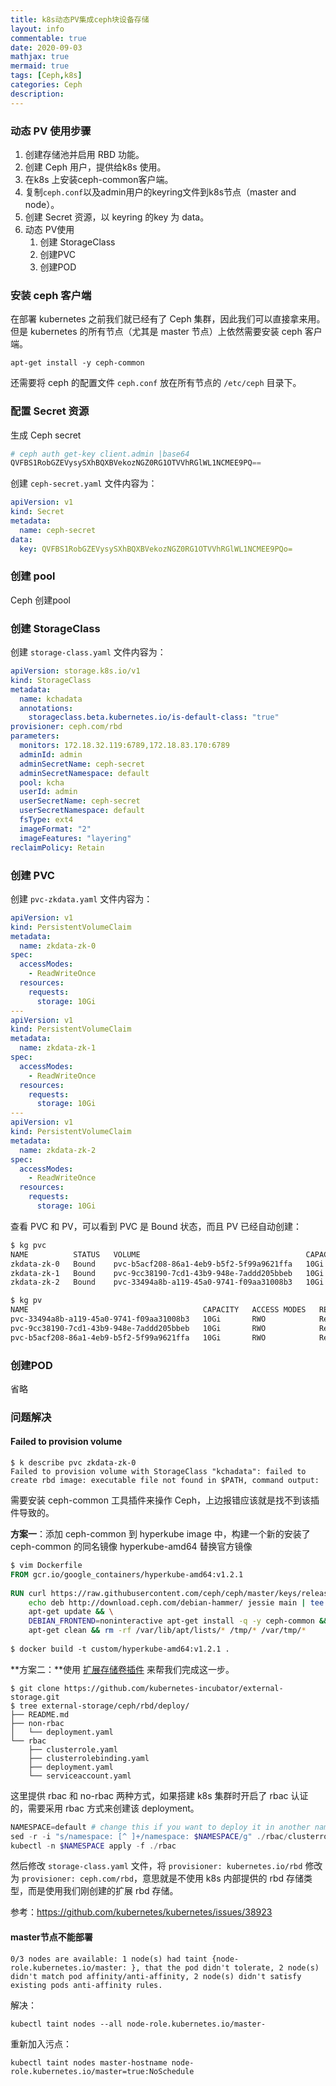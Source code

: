 ```yaml
---
title: k8s动态PV集成ceph块设备存储
layout: info
commentable: true
date: 2020-09-03
mathjax: true
mermaid: true
tags: [Ceph,k8s]
categories: Ceph
description: 
---
```


### 动态 PV 使用步骤

1. 创建存储池并启用 RBD 功能。
2. 创建 Ceph 用户，提供给k8s 使用。
3. 在k8s 上安装ceph-common客户端。
4. 复制`ceph.conf`以及admin用户的keyring文件到k8s节点（master and node）。
5. 创建 Secret 资源，以 keyring 的key 为 data。
6. 动态 PV使用
   1. 创建 StorageClass
   2. 创建PVC
   3. 创建POD

<!--more-->

### 安装 ceph 客户端

在部署 kubernetes 之前我们就已经有了 Ceph 集群，因此我们可以直接拿来用。但是 kubernetes 的所有节点（尤其是 master 节点）上依然需要安装 ceph 客户端。

```
apt-get install -y ceph-common
```

还需要将 ceph 的配置文件 `ceph.conf` 放在所有节点的 `/etc/ceph` 目录下。

### 配置 Secret 资源

生成 Ceph secret

```powershell
# ceph auth get-key client.admin |base64
QVFBS1RobGZEVysySXhBQXBVekozNGZ0RG1OTVVhRGlWL1NCMEE9PQ==
```

创建 `ceph-secret.yaml` 文件内容为：

```yml
apiVersion: v1
kind: Secret
metadata:
  name: ceph-secret
data:
  key: QVFBS1RobGZEVysySXhBQXBVekozNGZ0RG1OTVVhRGlWL1NCMEE9PQo=
```

### 创建 pool 

Ceph 创建pool 

### 创建 StorageClass

创建 `storage-class.yaml` 文件内容为：

```yaml
apiVersion: storage.k8s.io/v1
kind: StorageClass
metadata:
  name: kchadata
  annotations:
    storageclass.beta.kubernetes.io/is-default-class: "true"
provisioner: ceph.com/rbd
parameters:
  monitors: 172.18.32.119:6789,172.18.83.170:6789
  adminId: admin
  adminSecretName: ceph-secret
  adminSecretNamespace: default
  pool: kcha
  userId: admin
  userSecretName: ceph-secret
  userSecretNamespace: default
  fsType: ext4
  imageFormat: "2"
  imageFeatures: "layering"
reclaimPolicy: Retain
```

### 创建 PVC

创建 `pvc-zkdata.yaml` 文件内容为：

```yaml
apiVersion: v1
kind: PersistentVolumeClaim
metadata:
  name: zkdata-zk-0
spec:
  accessModes:
    - ReadWriteOnce
  resources:
    requests:
      storage: 10Gi
---
apiVersion: v1
kind: PersistentVolumeClaim
metadata:
  name: zkdata-zk-1
spec:
  accessModes:
    - ReadWriteOnce
  resources:
    requests:
      storage: 10Gi
---
apiVersion: v1
kind: PersistentVolumeClaim
metadata:
  name: zkdata-zk-2
spec:
  accessModes:
    - ReadWriteOnce
  resources:
    requests:
      storage: 10Gi
```

查看 PVC 和 PV，可以看到 PVC 是 Bound 状态，而且 PV 已经自动创建：

```powershell
$ kg pvc
NAME          STATUS   VOLUME                                     CAPACITY   ACCESS MODES   STORAGECLASS   AGE
zkdata-zk-0   Bound    pvc-b5acf208-86a1-4eb9-b5f2-5f99a9621ffa   10Gi       RWO            kchadata       9m5s
zkdata-zk-1   Bound    pvc-9cc38190-7cd1-43b9-948e-7addd205bbeb   10Gi       RWO            kchadata       9m5s
zkdata-zk-2   Bound    pvc-33494a8b-a119-45a0-9741-f09aa31008b3   10Gi       RWO            kchadata       9m5s

$ kg pv
NAME                                       CAPACITY   ACCESS MODES   RECLAIM POLICY   STATUS   CLAIM                     STORAGECLASS   REASON   AGE
pvc-33494a8b-a119-45a0-9741-f09aa31008b3   10Gi       RWO            Retain           Bound    manti-infra/zkdata-zk-2   kchadata                9m34s
pvc-9cc38190-7cd1-43b9-948e-7addd205bbeb   10Gi       RWO            Retain           Bound    manti-infra/zkdata-zk-1   kchadata                9m34s
pvc-b5acf208-86a1-4eb9-b5f2-5f99a9621ffa   10Gi       RWO            Retain           Bound    manti-infra/zkdata-zk-0   kchadata                9m34s
```

### 创建POD

省略

### 问题解决

#### Failed to provision volume

```
$ k describe pvc zkdata-zk-0
Failed to provision volume with StorageClass "kchadata": failed to create rbd image: executable file not found in $PATH, command output:
```

需要安装 ceph-common 工具插件来操作 Ceph，上边报错应该就是找不到该插件导致的。

**方案一**：添加 ceph-common 到 hyperkube image 中，构建一个新的安装了 ceph-common 的同名镜像 hyperkube-amd64 替换官方镜像

```dockerfile
$ vim Dockerfile
FROM gcr.io/google_containers/hyperkube-amd64:v1.2.1
 
RUN curl https://raw.githubusercontent.com/ceph/ceph/master/keys/release.asc | apt-key add - && \
    echo deb http://download.ceph.com/debian-hammer/ jessie main | tee /etc/apt/sources.list.d/ceph.list && \
    apt-get update && \
    DEBIAN_FRONTEND=noninteractive apt-get install -q -y ceph-common && \
    apt-get clean && rm -rf /var/lib/apt/lists/* /tmp/* /var/tmp/*
 
$ docker build -t custom/hyperkube-amd64:v1.2.1 .    
```

**方案二：**使用 [扩展存储卷插件](https://github.com/kubernetes-incubator/external-storage) 来帮我们完成这一步。

```
$ git clone https://github.com/kubernetes-incubator/external-storage.git
$ tree external-storage/ceph/rbd/deploy/
├── README.md
├── non-rbac
│   └── deployment.yaml
└── rbac
    ├── clusterrole.yaml
    ├── clusterrolebinding.yaml
    ├── deployment.yaml
    └── serviceaccount.yaml
```

这里提供 rbac 和 no-rbac 两种方式，如果搭建 k8s 集群时开启了 rbac 认证的，需要采用 rbac 方式来创建该 deployment。

```powershell
NAMESPACE=default # change this if you want to deploy it in another namespace
sed -r -i "s/namespace: [^ ]+/namespace: $NAMESPACE/g" ./rbac/clusterrolebinding.yaml ./rbac/rolebinding.yaml
kubectl -n $NAMESPACE apply -f ./rbac
```

然后修改 `storage-class.yaml` 文件，将 `provisioner: kubernetes.io/rbd` 修改为 `provisioner: ceph.com/rbd`，意思就是不使用 k8s 内部提供的 rbd 存储类型，而是使用我们刚创建的扩展 rbd 存储。

参考：https://github.com/kubernetes/kubernetes/issues/38923

#### master节点不能部署

```
0/3 nodes are available: 1 node(s) had taint {node-role.kubernetes.io/master: }, that the pod didn't tolerate, 2 node(s) didn't match pod affinity/anti-affinity, 2 node(s) didn't satisfy existing pods anti-affinity rules.
```

解决：

```
kubectl taint nodes --all node-role.kubernetes.io/master-
```

重新加入污点：

```
kubectl taint nodes master-hostname node-role.kubernetes.io/master=true:NoSchedule
```

